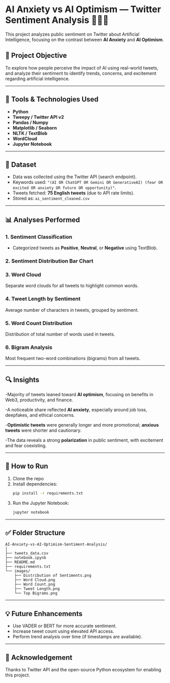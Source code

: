
# AI Anxiety vs AI Optimism — Twitter Sentiment Analysis 🧠🤖💬

This project analyzes public sentiment on Twitter about Artificial Intelligence, focusing on the contrast between **AI Anxiety** and **AI Optimism**.

## 📌 Project Objective

To explore how people perceive the impact of AI using real-world tweets, and analyze their sentiment to identify trends, concerns, and excitement regarding artificial intelligence.

---

## 🧰 Tools & Technologies Used

- **Python**
- **Tweepy / Twitter API v2**
- **Pandas / Numpy**
- **Matplotlib / Seaborn**
- **NLTK / TextBlob**
- **WordCloud**
- **Jupyter Notebook**

---

## 📂 Dataset

- Data was collected using the Twitter API (search endpoint).
- Keywords used: `"(AI OR ChatGPT OR Gemini OR GenerativeAI) (fear OR excited OR anxiety OR future OR opportunity)"`.
- Tweets fetched: **75 English tweets** (due to API rate limits).
- Stored as: `ai_sentiment_cleaned.csv`

---

## 📊 Analyses Performed

### 1. Sentiment Classification
- Categorized tweets as **Positive**, **Neutral**, or **Negative** using TextBlob.

### 2. Sentiment Distribution Bar Chart

### 3. Word Cloud
Separate word clouds for all tweets to highlight common words.

### 4. Tweet Length by Sentiment
Average number of characters in tweets, grouped by sentiment.

### 5. Word Count Distribution
Distribution of total number of words used in tweets.

### 6. Bigram Analysis
Most frequent two-word combinations (bigrams) from all tweets.

---

## 🔍 Insights

-Majority of tweets leaned toward **AI optimism**, focusing on benefits in Web3, productivity, and finance.

-A noticeable share reflected **AI anxiety**, especially around job loss, deepfakes, and ethical concerns.

-**Optimistic tweets** were generally longer and more promotional; **anxious tweets** were shorter and cautionary.

-The data reveals a strong **polarization** in public sentiment, with excitement and fear coexisting.

---


## 📎 How to Run

1. Clone the repo
2. Install dependencies:
   ```bash
   pip install -r requirements.txt
   ```
3. Run the Jupyter Notebook:
   ```bash
   jupyter notebook
   ```

---

## ✅ Folder Structure

```
AI-Anxiety-vs-AI-Optimism-Sentiment-Analysis/
│
├── tweets_data.csv
├── notebook.ipynb
├── README.md
├── requirements.txt
└── images/
    ├── Distribution of Sentiments.png
    ├── Word Cloud.png
    ├── Word Count.png
    ├── Tweet Length.png
    └── Top Bigrams.png
```

---

## 💡 Future Enhancements

- Use VADER or BERT for more accurate sentiment.
- Increase tweet count using elevated API access.
- Perform trend analysis over time (if timestamps are available).

---

## 🙌 Acknowledgement

Thanks to Twitter API and the open-source Python ecosystem for enabling this project.

